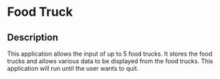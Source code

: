 # Food Truck

## Description
This application allows the input of up to 5 food trucks. It stores the food trucks and allows various data to be displayed from the food trucks. This application will run until the user wants to quit.
